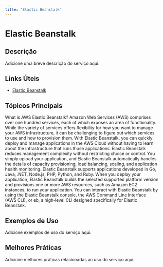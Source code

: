 ```yaml
---
title: "Elastic Beanstalk"
---
```


# Elastic Beanstalk

## Descrição

Adicione uma breve descrição do serviço aqui.

## Links Úteis

- [Elastic Beanstalk](https://docs.aws.amazon.com/elasticbeanstalk/latest/dg/Welcome.html)

## Tópicos Principais

What is AWS Elastic Beanstalk?
Amazon Web Services (AWS) comprises over one hundred services, each of which exposes an area of
    functionality. While the variety of services offers flexibility for how you want to manage your
    AWS infrastructure, it can be challenging to figure out which services to use and how to
    provision them.
With Elastic Beanstalk, you can quickly deploy and manage applications in the AWS Cloud without having to learn
    about the infrastructure that runs those applications. Elastic Beanstalk reduces management
    complexity without restricting choice or control. You simply upload your application, and Elastic Beanstalk
    automatically handles the details of capacity provisioning, load balancing, scaling, and
    application health monitoring.
Elastic Beanstalk supports applications developed in Go, Java, .NET, Node.js, PHP, Python, and Ruby.
    When you deploy your application, Elastic Beanstalk builds the selected supported platform version and
    provisions one or more AWS resources, such as Amazon EC2 instances, to run your application.
You can interact with Elastic Beanstalk by using the Elastic Beanstalk console, the AWS Command Line Interface (AWS CLI), or eb, a high-level CLI designed specifically for
    Elastic Beanstalk.

## Exemplos de Uso

Adicione exemplos de uso do serviço aqui.

## Melhores Práticas

Adicione melhores práticas relacionadas ao uso do serviço aqui.
